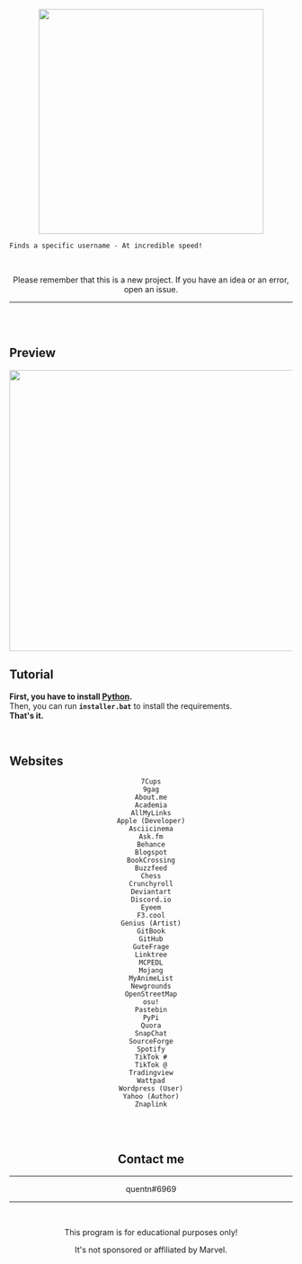 <p align="center"><img src="https://user-images.githubusercontent.com/107768845/180644106-37ffd18e-3c4c-4116-a9f3-9c2e1ea9ad82.png", width="400", height="400"></p>


```
Finds a specific username - At incredible speed! 
```
<br>


<p align="center">Please remember that this is a new project. If you have an idea or an error, open an issue.</p>

---
<br>
<br>

## Preview

<p align="center"><img src="https://user-images.githubusercontent.com/107768845/180644122-4b3bdc11-eaee-4a90-9e8d-2063fa8653bd.png", width="700", height="500"></p>

## Tutorial 

**First, you have to install [Python](https://www.python.org/downloads).**
<br>
Then, you can run **`installer.bat`** to install the requirements.
<br>
**That's it.**

<br>



## Websites


<center>

```
7Cups
9gag
About.me
Academia
AllMyLinks
Apple (Developer)
Asciicinema
Ask.fm
Behance
Blogspot
BookCrossing
Buzzfeed
Chess
Crunchyroll
Deviantart
Discord.io
Eyeem
F3.cool
Genius (Artist)
GitBook
GitHub
GuteFrage
Linktree
MCPEDL
Mojang
MyAnimeList
Newgrounds
OpenStreetMap
osu!
Pastebin
PyPi
Quora
SnapChat
SourceForge
Spotify
TikTok #
TikTok @
Tradingview
Wattpad
Wordpress (User)
Yahoo (Author)
Znaplink
```

<br>

<br>

## Contact me
--- 
quentn#6969
<br>

--- 
<br>
<p align="center">This program is for educational purposes only!</p>
<p align="center">It's not sponsored or affiliated by Marvel.</p>


